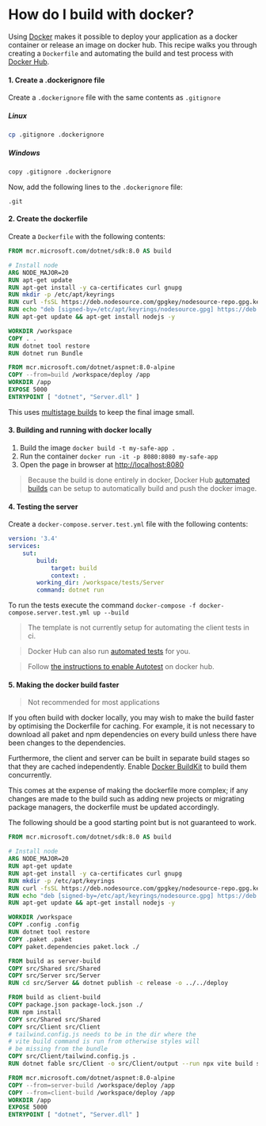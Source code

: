 # How do I build with docker?

Using [Docker](https://www.docker.com/) makes it possible to deploy your application as a docker container or release an image on docker hub. This recipe walks you through creating a `Dockerfile` and automating the build and test process with [Docker Hub](https://hub.docker.com/).

#### 1. Create a .dockerignore file

Create a `.dockerignore` file with the same contents as `.gitignore`

##### Linux
```bash
cp .gitignore .dockerignore
```
##### Windows
```bash
copy .gitignore .dockerignore
```

Now, add the following lines to the `.dockerignore` file:

```
.git
```

#### 2. Create the dockerfile

Create a `Dockerfile` with the following contents:

```dockerfile
FROM mcr.microsoft.com/dotnet/sdk:8.0 AS build

# Install node
ARG NODE_MAJOR=20
RUN apt-get update
RUN apt-get install -y ca-certificates curl gnupg
RUN mkdir -p /etc/apt/keyrings
RUN curl -fsSL https://deb.nodesource.com/gpgkey/nodesource-repo.gpg.key | gpg --dearmor -o /etc/apt/keyrings/nodesource.gpg
RUN echo "deb [signed-by=/etc/apt/keyrings/nodesource.gpg] https://deb.nodesource.com/node_$NODE_MAJOR.x nodistro main" | tee /etc/apt/sources.list.d/nodesource.list
RUN apt-get update && apt-get install nodejs -y

WORKDIR /workspace
COPY . .
RUN dotnet tool restore
RUN dotnet run Bundle

FROM mcr.microsoft.com/dotnet/aspnet:8.0-alpine
COPY --from=build /workspace/deploy /app
WORKDIR /app
EXPOSE 5000
ENTRYPOINT [ "dotnet", "Server.dll" ]
```

This uses [multistage builds](https://docs.docker.com/develop/develop-images/multistage-build/) to keep the final image small.

#### 3. Building and running with docker locally

1. Build the image `docker build -t my-safe-app .`
2. Run the container `docker run -it -p 8080:8080 my-safe-app`
3. Open the page in browser at [http://localhost:8080](http://localhost:8080)



> Because the build is done entirely in docker, Docker Hub [automated builds](https://docs.docker.com/docker-hub/builds/) can be setup to automatically build and push the docker image.

#### 4. Testing the server
Create a `docker-compose.server.test.yml` file with the following contents:

```yml
version: '3.4'
services:
    sut:
        build:
            target: build
            context: .
        working_dir: /workspace/tests/Server
        command: dotnet run
```
To run the tests execute the command `docker-compose -f docker-compose.server.test.yml up --build`

> The template is not currently setup for automating the client tests in ci.

> Docker Hub can also run [automated tests](https://docs.docker.com/docker-hub/builds/automated-testing/) for you.

> Follow [the instructions to enable Autotest](https://docs.docker.com/docker-hub/builds/automated-testing/#enable-automated-tests-on-a-repository) on docker hub.

#### 5. Making the docker build faster

> Not recommended for most applications

If you often build with docker locally, you may wish to make the build faster by optimising the Dockerfile for caching. For example, it is not necessary to download all paket and npm dependencies on every build unless there have been changes to the dependencies.

Furthermore, the client and server can be built in separate build stages so that they are cached independently. Enable [Docker BuildKit](https://docs.docker.com/develop/develop-images/build_enhancements/) to build them concurrently.

This comes at the expense of making the dockerfile more complex; if any changes are made to the build such as adding new projects or migrating package managers, the dockerfile must be updated accordingly.

The following should be a good starting point but is not guaranteed to work.

```dockerfile
FROM mcr.microsoft.com/dotnet/sdk:8.0 AS build

# Install node
ARG NODE_MAJOR=20
RUN apt-get update
RUN apt-get install -y ca-certificates curl gnupg
RUN mkdir -p /etc/apt/keyrings
RUN curl -fsSL https://deb.nodesource.com/gpgkey/nodesource-repo.gpg.key | gpg --dearmor -o /etc/apt/keyrings/nodesource.gpg
RUN echo "deb [signed-by=/etc/apt/keyrings/nodesource.gpg] https://deb.nodesource.com/node_$NODE_MAJOR.x nodistro main" | tee /etc/apt/sources.list.d/nodesource.list
RUN apt-get update && apt-get install nodejs -y

WORKDIR /workspace
COPY .config .config
RUN dotnet tool restore
COPY .paket .paket
COPY paket.dependencies paket.lock ./

FROM build as server-build
COPY src/Shared src/Shared
COPY src/Server src/Server
RUN cd src/Server && dotnet publish -c release -o ../../deploy

FROM build as client-build
COPY package.json package-lock.json ./
RUN npm install
COPY src/Shared src/Shared
COPY src/Client src/Client
# tailwind.config.js needs to be in the dir where the
# vite build command is run from otherwise styles will
# be missing from the bundle
COPY src/Client/tailwind.config.js .
RUN dotnet fable src/Client -o src/Client/output --run npx vite build src/Client

FROM mcr.microsoft.com/dotnet/aspnet:8.0-alpine
COPY --from=server-build /workspace/deploy /app
COPY --from=client-build /workspace/deploy /app
WORKDIR /app
EXPOSE 5000
ENTRYPOINT [ "dotnet", "Server.dll" ]
```
